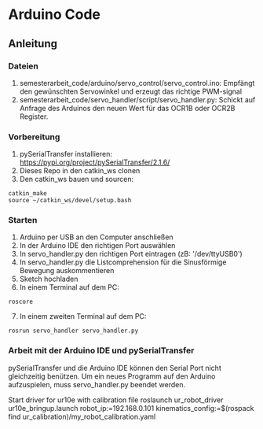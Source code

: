 # Arduino Code

## Anleitung

### Dateien
1. semesterarbeit_code/arduino/servo_control/servo_control.ino: 
Empfängt den gewünschten Servowinkel und erzeugt das richtige PWM-signal
2. semesterarbeit_code/servo_handler/script/servo_handler.py: 
Schickt auf Anfrage des Arduinos den neuen Wert für das OCR1B oder OCR2B Register.

### Vorbereitung
1. pySerialTransfer installieren: https://pypi.org/project/pySerialTransfer/2.1.6/
2. Dieses Repo in den catkin_ws clonen
3. Den catkin_ws bauen und sourcen: 
```
catkin_make
source ~/catkin_ws/devel/setup.bash
``` 

### Starten
1. Arduino per USB an den Computer anschließen
2. In der Arduino IDE den richtigen Port auswählen
3. In servo_handler.py den richtigen Port eintragen (zB: '/dev/ttyUSB0')
4. In servo_handler.py die Listcomprehension für die Sinusförmige Bewegung auskommentieren
5. Sketch  hochladen
6. In einem Terminal auf dem PC: 
```
roscore
```
7. In einem zweiten Terminal auf dem PC:
```
rosrun servo_handler servo_handler.py
```

### Arbeit mit der Arduino IDE und pySerialTransfer

pySerialTransfer und die Arduino IDE können den Serial Port nicht gleichzeitig benützen. 
Um ein neues Programm auf den Arduino aufzuspielen, muss servo_handler.py beendet werden.


Start driver for ur10e with calibration file 
roslaunch ur_robot_driver ur10e_bringup.launch robot_ip:=192.168.0.101 kinematics_config:=$(rospack find ur_calibration)/my_robot_calibration.yaml